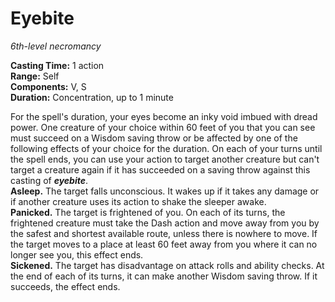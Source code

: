 # Eyebite 
_6th-level necromancy_ 

**Casting Time:** 1 action    
**Range:** Self    
**Components:** V, S    
**Duration:** Concentration, up to 1 minute 

For the spell's duration, your eyes become an inky void imbued with dread power. One creature of your choice within 60 feet of you that you can see must succeed on a Wisdom saving throw or be affected by one of the following effects of your choice for the duration. On each of your turns until the spell ends, you can use your action to target another creature but can't target a creature again if it has succeeded on a saving throw against this casting of **_eyebite_**.    
**Asleep.** The target falls unconscious. It wakes up if it takes any damage or if another creature uses its action to shake the sleeper awake.    
**Panicked.** The target is frightened of you. On each of its turns, the frightened creature must take the Dash action and move away from you by the safest and shortest available route, unless there is nowhere to move. If the target moves to a place at least 60 feet away from you where it can no longer see you, this effect ends.    
**Sickened.** The target has disadvantage on attack rolls and ability checks. At the end of each of its turns, it can make another Wisdom saving throw. If it succeeds, the effect ends.

